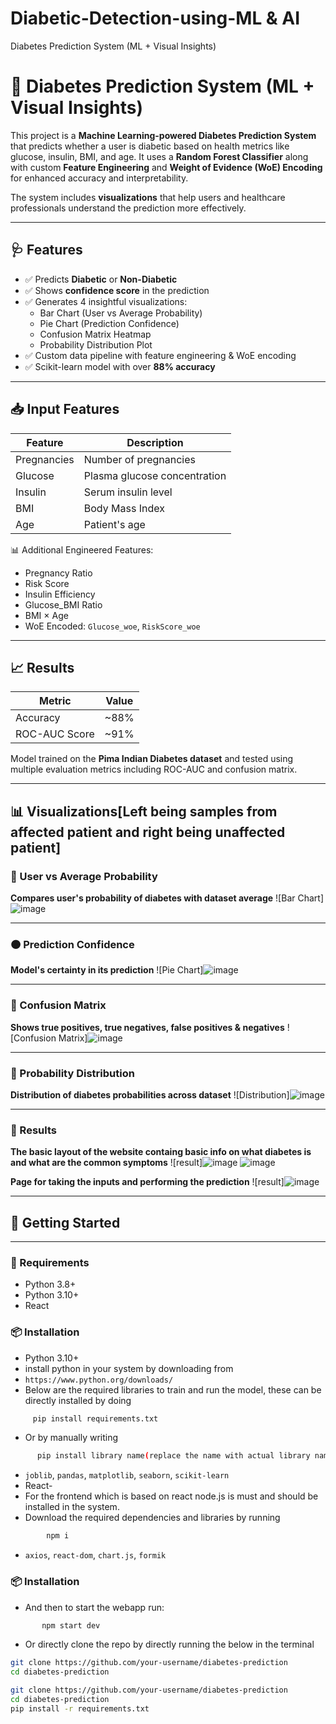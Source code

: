 # Diabetic-Detection-using-ML & AI
Diabetes Prediction System (ML + Visual Insights)
# 🧠 Diabetes Prediction System (ML + Visual Insights)

This project is a **Machine Learning-powered Diabetes Prediction System** that predicts whether a user is diabetic based on health metrics like glucose, insulin, BMI, and age. It uses a **Random Forest Classifier** along with custom **Feature Engineering** and **Weight of Evidence (WoE) Encoding** for enhanced accuracy and interpretability.

The system includes **visualizations** that help users and healthcare professionals understand the prediction more effectively.

---

## 🩺 Features

- ✅ Predicts **Diabetic** or **Non-Diabetic**
- ✅ Shows **confidence score** in the prediction
- ✅ Generates 4 insightful visualizations:
  - Bar Chart (User vs Average Probability)
  - Pie Chart (Prediction Confidence)
  - Confusion Matrix Heatmap
  - Probability Distribution Plot
- ✅ Custom data pipeline with feature engineering & WoE encoding
- ✅ Scikit-learn model with over **88% accuracy**

---

## 📥 Input Features

| Feature         | Description                          |
|----------------|--------------------------------------|
| Pregnancies     | Number of pregnancies                |
| Glucose         | Plasma glucose concentration         |
| Insulin         | Serum insulin level                  |
| BMI             | Body Mass Index                      |
| Age             | Patient's age                        |

📊 Additional Engineered Features:
- Pregnancy Ratio
- Risk Score
- Insulin Efficiency
- Glucose_BMI Ratio
- BMI × Age
- WoE Encoded: `Glucose_woe`, `RiskScore_woe`

---

## 📈 Results

| Metric        | Value        |
|---------------|--------------|
| Accuracy      | ~88%         |
| ROC-AUC Score | ~91%         |

Model trained on the **Pima Indian Diabetes dataset** and tested using multiple evaluation metrics including ROC-AUC and confusion matrix.

---

## 📊 Visualizations[Left being samples from affected patient and right being unaffected patient]

### 🔹 User vs Average Probability  
**Compares user's probability of diabetes with dataset average**
![Bar Chart]![image](https://github.com/user-attachments/assets/1eacc362-deae-4893-bb9e-cc224f1addc3)

---

### 🟠 Prediction Confidence  
**Model's certainty in its prediction**
![Pie Chart]![image](https://github.com/user-attachments/assets/55b56a76-837b-481b-9e2a-bab2806a2448)


---

### 🧊 Confusion Matrix  
**Shows true positives, true negatives, false positives & negatives**
![Confusion Matrix]![image](https://github.com/user-attachments/assets/585b61c2-0019-44d8-8db6-eb617431315d)


---

### 🧪 Probability Distribution  
**Distribution of diabetes probabilities across dataset**
![Distribution]![image](https://github.com/user-attachments/assets/3b5618c5-b185-4d28-8b14-779b52f437da)

---
### 🚀 Results  
**The basic layout of the website containg basic info on what diabetes is and what are the common symptoms**
![result]![image](https://github.com/user-attachments/assets/6b8d63d4-89fc-4c9d-983a-6fd6693a9cae)
![image](https://github.com/user-attachments/assets/a55988ce-beeb-407a-abc3-80134d4d5e35)

**Page for taking the inputs and performing the prediction**
![result]![image](https://github.com/user-attachments/assets/a4e24b56-e216-4997-926e-66b1f4b7fa16)

---

## 🚀 Getting Started
- - - - - - - - - - - - - - - - - - - - - - - - - - - 
### 🔧 Requirements

- Python 3.8+
- Python 3.10+
- React
### 📦 Installation
- Python 3.10+
- install python in your system by downloading from
- `https://www.python.org/downloads/`
- Below are the required libraries to train and run the model, these can be directly installed by doing
 ```bash
      pip install requirements.txt
  ```
- Or by manually writing
```bash
      pip install library name(replace the name with actual library name)
```
- `joblib`, `pandas`, `matplotlib`, `seaborn`, `scikit-learn`
- React-
- For the frontend which is based on react node.js is must and should be installed in the system.
- Download the required dependencies and libraries by running
```bash
        npm i
```
- `axios`, `react-dom`, `chart.js`, `formik`
### 📦 Installation

- And then to start the webapp run:
```bash
       npm start dev
```
- Or directly clone the repo by directly running the below in the terminal
```bash
git clone https://github.com/your-username/diabetes-prediction
cd diabetes-prediction
```
```bash
git clone https://github.com/your-username/diabetes-prediction
cd diabetes-prediction
pip install -r requirements.txt
```

